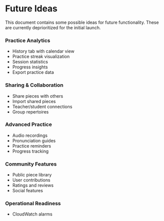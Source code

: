 # Future Ideas

This document contains some possible ideas for future functionality. These are currently deprioritized for the initial launch.

### Practice Analytics
- History tab with calendar view
- Practice streak visualization
- Session statistics
- Progress insights
- Export practice data

### Sharing & Collaboration
- Share pieces with others
- Import shared pieces
- Teacher/student connections
- Group repertoires

### Advanced Practice
- Audio recordings
- Pronunciation guides
- Practice reminders
- Progress tracking

### Community Features
- Public piece library
- User contributions
- Ratings and reviews
- Social features

### Operational Readiness
- CloudWatch alarms
